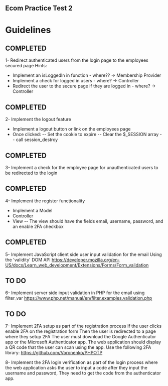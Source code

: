 ## Ecom Practice Test 2 

# Guidelines

## COMPLETED
1- Redirect authenticated users from the login page to the employees secured page
Hints:
- Implement an isLoggedIn in function - where?? -> Membership Provider
- Implement a check for logged in users - where? -> Controller 
- Redirect the user to the secure page if they are logged in - where? -> Controller

## COMPLETED
2- Implement the logout feature
- Implement a logout button or link on the employees page
- Once clicked:
-- Set the cookie to expire
-- Clear the $_SESSION array
-- call session_destroy

## COMPLETED
3- Implement a check for the employee page for unauthenticated users to be redirected to the login

## COMPLETED
4- Implement the register functionality
- Implement a Model
- Controller
- View
-- The view should have the fields email, username, password, and an enable 2FA checkbox

## COMPLETED
5- Implement JavaScript client side user input validation for the email
Using the 'validity' DOM API
https://developer.mozilla.org/en-US/docs/Learn_web_development/Extensions/Forms/Form_validation

## TO DO
6- Implement server side input validation in PHP for the email using filter_var
https://www.php.net/manual/en/filter.examples.validation.php

## TO DO
7- Implement 2FA setup as part of the registration process
If the user clicks enable 2FA on the registration form
Then the user is redirected to a page where they setup 2FA
The user must download the Google Authenticator app or the Microsoft Authenticator app.
The web application should display a QR code that the user can scan using the app.
Use the following 2FA library: 
https://github.com/Voronenko/PHPOTP

8- Implement the 2FA login verification as part of the login process
where the web application asks the user to input a code after they input the username and password, They need to get the code from the authenticator app.
